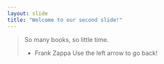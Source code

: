 ```yaml
---
layout: slide
title: "Welcome to our second slide!"
---
```

> So many books, so little time.
> - Frank Zappa
Use the left arrow to go back!
